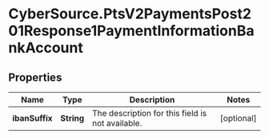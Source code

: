 # CyberSource.PtsV2PaymentsPost201Response1PaymentInformationBankAccount

## Properties
Name | Type | Description | Notes
------------ | ------------- | ------------- | -------------
**ibanSuffix** | **String** | The description for this field is not available. | [optional] 


